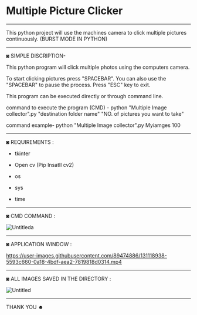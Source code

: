 # Multiple Picture Clicker
-----------------------------------------------------------------------------------------------------------------------------------------------------------------------------------
This python project will use the machines camera to click multiple pictures continuously. (BURST MODE IN PYTHON) 

-----------------------------------------------------------------------------------------------------------------------------------------------------------------------------------

◙ SIMPLE DISCRIPTION-

 This python program will click multiple photos using the computers camera.
 
 To start clicking pictures press "SPACEBAR". You can also use the "SPACEBAR" to pause the process. Press "ESC" key to exit.
 
 This program can be executed directly or through command line.
 
 command to execute the program (CMD) -  python "Multiple Image collector".py "destination folder name" "NO. of pictures you want to take"
 
 command example- python "Multiple Image collector".py Myiamges 100
 
-----------------------------------------------------------------------------------------------------------------------------------------------------------------------------------

◙ REQUIREMENTS :

- tkinter 

- Open cv (Pip Insatll cv2)

- os

- sys

- time

-----------------------------------------------------------------------------------------------------------------------------------------------------------------------------------


◙ CMD COMMAND :

![Untitleda](https://user-images.githubusercontent.com/89474886/131118553-2aaf7d46-bbaf-4653-a312-5c18738c1701.png)

-----------------------------------------------------------------------------------------------------------------------------------------------------------------------------------


◙ APPLICATION WINDOW :

https://user-images.githubusercontent.com/89474886/131118938-5593c660-0a18-4bdf-aea2-7819818d0314.mp4

-----------------------------------------------------------------------------------------------------------------------------------------------------------------------------------


◙  ALL IMAGES SAVED IN THE DIRECTORY :

![Untitled](https://user-images.githubusercontent.com/89474886/131119125-42a9f1bf-eff9-4b86-ad13-d871a9e94475.png)

-----------------------------------------------------------------------------------------------------------------------------------------------------------------------------------


THANK YOU ☻
